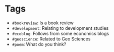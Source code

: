 # Tags

- `#bookreview`: Is a book review
- `#development`: Relating to development studies
- `#ecoblog`: Follows from some economics blogs
- `#geoscience`: Related to Geo Sciences
- `#poem`: What do you think?